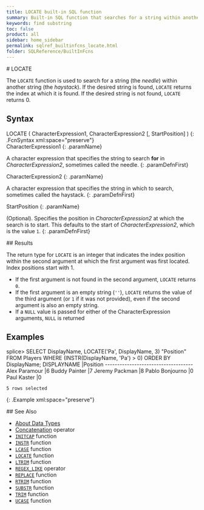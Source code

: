 ```yaml
---
title: LOCATE built-in SQL function
summary: Built-in SQL function that searches for a string within another string
keywords: find substring
toc: false
product: all
sidebar: home_sidebar
permalink: sqlref_builtinfcns_locate.html
folder: SQLReference/BuiltInFcns
---
```

<section>
<div class="TopicContent" data-swiftype-index="true" markdown="1">
# LOCATE

The `LOCATE` function is used to search for a string (the
*needle*) within another string (the *haystack*). If the desired string
is found, `LOCATE` returns the index at which it is found. If the
desired string is not found, `LOCATE` returns 0.

## Syntax

<div class="fcnWrapperWide" markdown="1">
    LOCATE ( CharacterExpression1, CharacterExpression2 [, StartPosition] )
{: .FcnSyntax xml:space="preserve"}

</div>
<div class="paramList" markdown="1">
CharacterExpression1
{: .paramName}

A character expression that specifies the string to search **for** in
*CharacterExpression2*, sometimes called the needle.
{: .paramDefnFirst}

CharacterExpression2
{: .paramName}

A character expression that specifies the string in which to search,
sometimes called the haystack.
{: .paramDefnFirst}

StartPosition
{: .paramName}

(Optional). Specifies the position in *CharacterExpression2* at which
the search is to start. This defaults to the start of
*CharacterExpression2*, which is the value `1`.
{: .paramDefnFirst}

</div>
## Results

The return type for `LOCATE` is an integer that indicates the index
position within the second argument at which the first argument was
first located. Index positions start with 1.

* If the first argument is not found in the second argument, `LOCATE`
  returns `0`.
* If the first argument is an empty string (`''`), `LOCATE` returns the
  value of the third argument (or `1` if it was not provided), even if
  the second argument is also an empty string.
* If a `NULL` value is passed for either of the CharacterExpression
  arguments, `NULL` is returned

## Examples

<div class="preWrapperWide" markdown="1">
    splice> SELECT DisplayName, LOCATE('Pa', DisplayName, 3) "Position"
       FROM Players
       WHERE (INSTR(DisplayName, 'Pa') > 0)
       ORDER BY DisplayName;
    DISPLAYNAME             |Position
    ------------------------------------
    Alex Paramour           |6
    Buddy Painter           |7
    Jeremy Packman          |8
    Pablo Bonjourno         |0
    Paul Kaster             |0

    5 rows selected
{: .Example xml:space="preserve"}

</div>
## See Also

* [About Data Types](sqlref_datatypes_numerictypes.html)
* [Concatenation](sqlref_builtinfcns_concat.html) operator
* [`INITCAP`](sqlref_builtinfcns_initcap.html) function
* [`INSTR`](sqlref_builtinfcns_instr.html) function
* [`LCASE`](sqlref_builtinfcns_lcase.html) function
* [`LOCATE`](#) function
* [`LTRIM`](sqlref_builtinfcns_ltrim.html) function
* [`REGEX_LIKE`](sqlref_builtinfcns_regexplike.html) operator
* [`REPLACE`](sqlref_builtinfcns_replace.html) function
* [`RTRIM`](sqlref_builtinfcns_rtrim.html) function
* [`SUBSTR`](sqlref_builtinfcns_substr.html) function
* [`TRIM`](sqlref_builtinfcns_trim.html) function
* [`UCASE`](sqlref_builtinfcns_ucase.html) function

</div>
</section>
